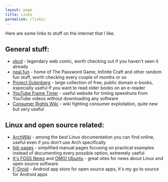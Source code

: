```yaml
---
layout: page
title: Links
permalink: /links/
---
```

Here are some links to stuff on the internet that I like.

## General stuff:
* [xkcd](https://xkcd.com/) - legendary web comic, worth checking out if you haven't seen it already
* [neal.fun](https://neal.fun/) - home of The Password Game, Infinite Craft and other random fun stuff, worth checking every couple of months or so
* [Project Gutenberg](https://www.gutenberg.org/) - large collection of free, public domain e-books, especially useful if you want to read older books on an e-reader
* [YouTube Frame Timer](https://retime.mcbe.wtf/) - useful website for timing speedruns from YouTube videos without downloading any software
* [Consumer Rights Wiki](https://consumerrights.wiki/) - wiki fighting consumer exploitation, quite new but very useful

## Linux and open source related:
* [ArchWiki](https://wiki.archlinux.org/) - among the best Linux documentation you can find online, useful even if you don't use Arch specifically
* [tldr pages](https://tldr.sh/) - simplified manual pages focusing on practical examples instead of documenting every possible option, extremely useful
* [It's FOSS News](https://news.itsfoss.com/) and [OMG! Ubuntu](https://www.omgubuntu.co.uk/) - great sites for news about Linux and open source software
* [F-Droid](https://f-droid.org/) - Android app store for open source apps, it's my go to source for Android apps
